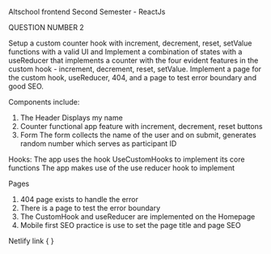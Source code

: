Altschool frontend Second Semester - ReactJs 

QUESTION NUMBER 2

Setup a custom counter hook with increment, decrement, reset, setValue functions with a valid UI and Implement a combination of states with a useReducer that implements a counter with the four evident features in the custom hook -  increment, decrement, reset, setValue. Implement a page for the custom hook, useReducer, 404, and a page to test error boundary and good SEO.

Components include:
1. The Header
Displays my name
2. Counter
functional app feature with increment, decrement, reset buttons
3. Form
The form collects the name of the user and on submit, generates random number which serves as participant ID

Hooks:
The app uses the hook UseCustomHooks to implement its core functions
The app makes use of the use reducer hook to implement 

Pages
1. 404 page exists to handle the error
2. There is a page to test the error boundary
3. The CustomHook and useReducer are implemented on the Homepage
4. Mobile first SEO practice is use to set the page title and page SEO 

Netlify link { }

